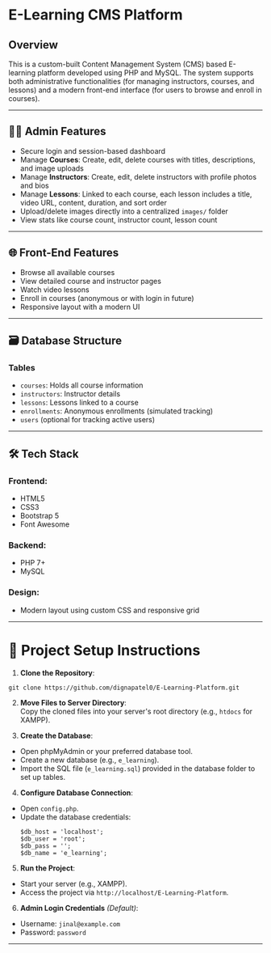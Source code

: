 # E-Learning CMS Platform

## Overview
This is a custom-built Content Management System (CMS) based E-learning platform developed using PHP and MySQL. The system supports both administrative functionalities (for managing instructors, courses, and lessons) and a modern front-end interface (for users to browse and enroll in courses).

---

## 👩‍💻 Admin Features
- Secure login and session-based dashboard
- Manage **Courses**: Create, edit, delete courses with titles, descriptions, and image uploads
- Manage **Instructors**: Create, edit, delete instructors with profile photos and bios
- Manage **Lessons**: Linked to each course, each lesson includes a title, video URL, content, duration, and sort order
- Upload/delete images directly into a centralized `images/` folder
- View stats like course count, instructor count, lesson count

---

## 🌐 Front-End Features
- Browse all available courses
- View detailed course and instructor pages
- Watch video lessons
- Enroll in courses (anonymous or with login in future)
- Responsive layout with a modern UI

---

## 🗃️ Database Structure
### Tables
- `courses`: Holds all course information
- `instructors`: Instructor details
- `lessons`: Lessons linked to a course
- `enrollments`: Anonymous enrollments (simulated tracking)
- `users` (optional for tracking active users)

---

## 🛠️ Tech Stack
### Frontend:
- HTML5  
- CSS3  
- Bootstrap 5  
- Font Awesome  

### Backend:
- PHP 7+  
- MySQL  

### Design:
- Modern layout using custom CSS and responsive grid  

---

# 🚀 Project Setup Instructions

1. **Clone the Repository**:  
```
git clone https://github.com/dignapatel0/E-Learning-Platform.git
```

2. **Move Files to Server Directory**:  
Copy the cloned files into your server's root directory (e.g., `htdocs` for XAMPP).

3. **Create the Database**:
- Open phpMyAdmin or your preferred database tool.
- Create a new database (e.g., `e_learning`).
- Import the SQL file (`e_learning.sql`) provided in the database folder to set up tables.

4. **Configure Database Connection**:
- Open `config.php`.
- Update the database credentials:
  ```
  $db_host = 'localhost';
  $db_user = 'root';
  $db_pass = '';
  $db_name = 'e_learning';
  ```

5. **Run the Project**:
- Start your server (e.g., XAMPP).
- Access the project via `http://localhost/E-Learning-Platform`.

6. **Admin Login Credentials** *(Default)*:
- Username: `jinal@example.com`
- Password: `password`

---